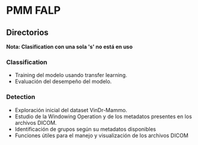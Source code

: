 # PMM FALP

## Directorios

**Nota: Clasification con una sola 's' no está en uso**

### Classification
- Training del modelo usando transfer learning.
- Evaluación del desempeño del modelo.

### Detection
- Exploración inicial del dataset VinDr-Mammo.
- Estudio de la Windowing Operation y de los metadatos presentes en los archivos DICOM.
- Identificación de grupos según su metadatos disponibles
- Funciones útiles para el manejo y visualización de los archivos DICOM